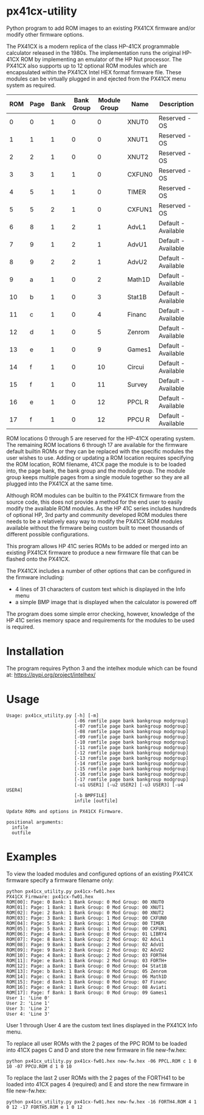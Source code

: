 # px41cx-utility
Python program to add ROM images to an existing PX41CX firmware and/or modify other firmware options.

The PX41CX is a modern replica of the class HP-41CX programmable calculator released in the 1980s. The implementation runs the original
HP-41CX ROM by implementing an emulator of the HP Nut processor. The PX41CX also supports up to 12 optional ROM modules which are encapsulated within
the PX41CX Intel HEX format firmware file. These modules can be virtually plugged in and ejected from the PX41CX menu system as required.

| ROM         | Page        | Bank     | Bank Group | Module Group | Name   | Description |
|-------------|-------------|----------|------------|--------------|--------|-------------|
| 0           | 0           | 1        | 0          | 0            | XNUT0  | Reserved - OS |
| 1           | 1           | 1        | 0          | 0            | XNUT1  | Reserved - OS |
| 2           | 2           | 1        | 0          | 0            | XNUT2  | Reserved - OS |
| 3           | 3           | 1        | 1          | 0            | CXFUN0 | Reserved - OS |
| 4           | 5           | 1        | 1          | 0            | TIMER  | Reserved - OS |
| 5           | 5           | 2        | 1          | 0            | CXFUN1 | Reserved - OS |
| 6           | 8           | 1        | 2          | 1            | AdvL1  | Default - Available |
| 7           | 9           | 1        | 2          | 1            | AdvU1  | Default - Available |
| 8           | 9           | 2        | 2          | 1            | AdvU2  | Default - Available |
| 9           | a           | 1        | 0          | 2            | Math1D  | Default - Available |
| 10          | b           | 1        | 0          | 3            | Stat1B  | Default - Available |
| 11          | c           | 1        | 0          | 4            | Financ  | Default - Available |
| 12          | d           | 1        | 0          | 5            | Zenrom  | Default - Available |
| 13          | e           | 1        | 0          | 9            | Games1  | Default - Available |
| 14          | f           | 1        | 0          | 10            | Circui  | Default - Available |
| 15          | f           | 1        | 0          | 11            | Survey  | Default - Available |
| 16          | e           | 1        | 0          | 12            | PPCL R  | Default - Available |
| 17          | f           | 1        | 0          | 12            | PPCU R  | Default - Available |

ROM locations 0 through 5 are reserved for the HP-41CX operating system. The remaining ROM locations 6 through 17 are available for the firmware default builtin ROMs or they can be replaced with the specific modules the user wishes to use. Adding or updating a ROM location requires specifying the ROM location, ROM filename, 41CX page the module is to be loaded into, the page bank, the bank group and the module group. The module group keeps multiple pages 
from a single module together so they are all plugged into the PX41CX at the same time.

Although ROM modules can be builtin to the PX41CX firmware from the source code, this does not provide a method for the end user to easily modify the available ROM modules. As the HP 41C series includes hundreds of optional HP, 3rd party and community developed ROM modules there needs to be a relatively easy way to modify the PX41CX ROM modules available without the firmware being custom built to meet thousands of different possible configurations.

This program allows HP 41C series ROMs to be added or merged into an existing PX41CX firmware to produce a new firmware file that can be flashed onto the PX41CX.

The PX41CX includes a number of other options that can be configured in the firmware including:
- 4 lines of 31 characters of custom text which is displayed in the Info menu
- a simple BMP image that is displayed when the calculator is powered off

The program does some simple error checking, however, knowledge of the HP 41C series memory space and requirements for the modules to be used is required.

# Installation
The program requires Python 3 and the intelhex module which can be found at: https://pypi.org/project/intelhex/
# Usage
```
Usage: px41cx_utility.py [-h] [-m]
                         [-06 romfile page bank bankgroup modgroup]
                         [-07 romfile page bank bankgroup modgroup]
                         [-08 romfile page bank bankgroup modgroup]
                         [-09 romfile page bank bankgroup modgroup]
                         [-10 romfile page bank bankgroup modgroup]
                         [-11 romfile page bank bankgroup modgroup]
                         [-12 romfile page bank bankgroup modgroup]
                         [-13 romfile page bank bankgroup modgroup]
                         [-14 romfile page bank bankgroup modgroup]
                         [-15 romfile page bank bankgroup modgroup]
                         [-16 romfile page bank bankgroup modgroup]
                         [-17 romfile page bank bankgroup modgroup]
                         [-u1 USER1] [-u2 USER2] [-u3 USER3] [-u4 USER4]
                         [-b BMPFILE]
                         infile [outfile]

Update ROMs and options in PX41CX Firmware.

positional arguments:
  infile
  outfile
```
# Examples
To view the loaded modules and configured options of an existing PX41CX firmware specify a firmware filename only:
```
python px41cx_utility.py px41cx-fw01.hex 
PX41CX Firmware: px41cx-fw01.hex
ROM[00]: Page: 0 Bank: 1 Bank Group: 0 Mod Group: 00 XNUT0 
ROM[01]: Page: 1 Bank: 1 Bank Group: 0 Mod Group: 00 XNUT1 
ROM[02]: Page: 2 Bank: 1 Bank Group: 0 Mod Group: 00 XNUT2 
ROM[03]: Page: 3 Bank: 1 Bank Group: 1 Mod Group: 00 CXFUN0
ROM[04]: Page: 5 Bank: 1 Bank Group: 1 Mod Group: 00 TIMER 
ROM[05]: Page: 5 Bank: 2 Bank Group: 1 Mod Group: 00 CXFUN1
ROM[06]: Page: 4 Bank: 1 Bank Group: 0 Mod Group: 01 LIBRY4
ROM[07]: Page: 8 Bank: 1 Bank Group: 2 Mod Group: 02 AdvL1 
ROM[08]: Page: 9 Bank: 1 Bank Group: 2 Mod Group: 02 AdvU1 
ROM[09]: Page: 9 Bank: 2 Bank Group: 2 Mod Group: 02 AdvU2 
ROM[10]: Page: 4 Bank: 1 Bank Group: 2 Mod Group: 03 FORTH4
ROM[11]: Page: e Bank: 1 Bank Group: 2 Mod Group: 03 FORTH+
ROM[12]: Page: a Bank: 1 Bank Group: 0 Mod Group: 04 Stat1B
ROM[13]: Page: b Bank: 1 Bank Group: 0 Mod Group: 05 Zenrom
ROM[14]: Page: c Bank: 1 Bank Group: 0 Mod Group: 06 Math1D
ROM[15]: Page: d Bank: 1 Bank Group: 0 Mod Group: 07 Financ
ROM[16]: Page: e Bank: 1 Bank Group: 0 Mod Group: 08 Aviati
ROM[17]: Page: f Bank: 1 Bank Group: 0 Mod Group: 09 Games1
User 1: 'Line 0'
User 2: 'Line 1'
User 3: 'Line 2'
User 4: 'Line 3'
```
User 1 through User 4 are the custom text lines displayed in the PX41CX Info menu.

To replace all user ROMs with the 2 pages of the PPC ROM to be loaded into 41CX pages C and D and store the new firmware in file new-fw.hex:
```
python px41cx_utility.py px41cx-fw01.hex new-fw.hex -06 PPCL.ROM c 1 0 10 -07 PPCU.ROM d 1 0 10
```
To replace the last 2 user ROMs with the 2 pages of the FORTH41 to be loaded into 41CX pages 4 (required) and E and store the new firmware in file new-fw.hex:
```
python px41cx_utility.py px41cx-fw01.hex new-fw.hex -16 FORTH4.ROM 4 1 0 12 -17 FORTH5.ROM e 1 0 12
```
